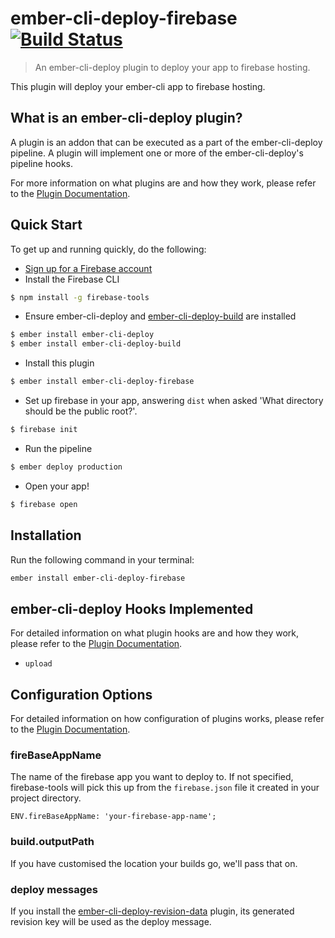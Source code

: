# ember-cli-deploy-firebase [![Build Status](https://travis-ci.org/ibroadfo/ember-cli-deploy-firebase.svg?branch=master)](https://travis-ci.org/ibroadfo/ember-cli-deploy-firebase)

> An ember-cli-deploy plugin to deploy your app to firebase hosting.


This plugin will deploy your ember-cli app to firebase hosting.

## What is an ember-cli-deploy plugin?

A plugin is an addon that can be executed as a part of the ember-cli-deploy pipeline. A plugin will implement one or more of the ember-cli-deploy's pipeline hooks.

For more information on what plugins are and how they work, please refer to the [Plugin Documentation][1].

## Quick Start
To get up and running quickly, do the following:

- [Sign up for a Firebase account](https://www.firebase.com/signup/)
- Install the Firebase CLI

```bash
$ npm install -g firebase-tools
```

- Ensure ember-cli-deploy and [ember-cli-deploy-build][2] are installed

```bash
$ ember install ember-cli-deploy
$ ember install ember-cli-deploy-build
```

- Install this plugin

```bash
$ ember install ember-cli-deploy-firebase
```

- Set up firebase in your app, answering `dist` when asked 'What directory should be the public root?'.

```bash
$ firebase init
```

- Run the pipeline

```bash
$ ember deploy production
```

- Open your app!

```bash
$ firebase open
```

## Installation
Run the following command in your terminal:

```bash
ember install ember-cli-deploy-firebase
```

## ember-cli-deploy Hooks Implemented

For detailed information on what plugin hooks are and how they work, please refer to the [Plugin Documentation][1].

- `upload`

## Configuration Options

For detailed information on how configuration of plugins works, please refer to the [Plugin Documentation][1].

### fireBaseAppName

The name of the firebase app you want to deploy to. If not specified, firebase-tools will pick this up from the `firebase.json` file it created in your project directory.

```
ENV.fireBaseAppName: 'your-firebase-app-name';
```

### build.outputPath

If you have customised the location your builds go, we'll pass that on.

### deploy messages

If you install the [ember-cli-deploy-revision-data](https://github.com/ember-cli-deploy/ember-cli-deploy-revision-data) plugin, its generated revision key will be used as the deploy message.

[1]: http://ember-cli-deploy.github.io/ember-cli-deploy/plugins/ "Plugin Documentation"
[2]: https://github.com/ember-cli-deploy/ember-cli-deploy-build "ember-cli-deploy-build"
